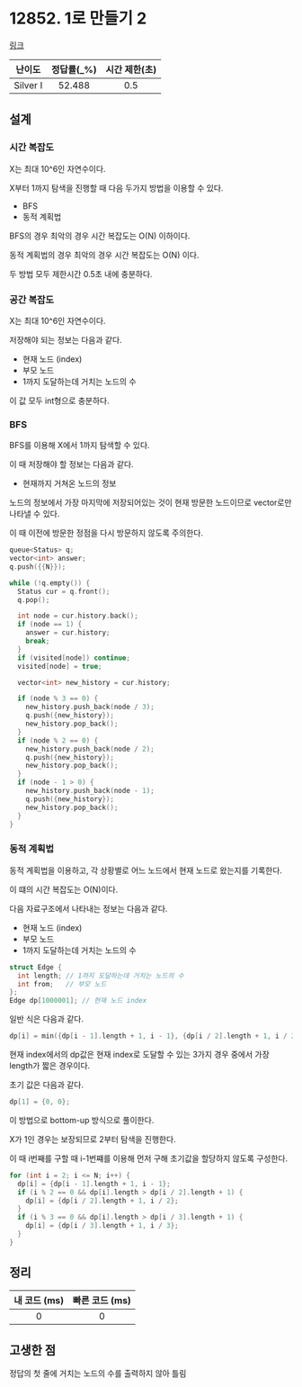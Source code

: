 # 12852. 1로 만들기 2

[링크](https://www.acmicpc.net/problem/12852)

|  난이도  | 정답률(\_%) | 시간 제한(초) |
| :------: | :---------: | :-----------: |
| Silver I |   52.488    |      0.5      |

## 설계

### 시간 복잡도

X는 최대 10^6인 자연수이다.

X부터 1까지 탐색을 진행할 때 다음 두가지 방법을 이용할 수 있다.

- BFS
- 동적 계획법

BFS의 경우 최악의 경우 시간 복잡도는 O(N) 이하이다.

동적 계획법의 경우 최악의 경우 시간 복잡도는 O(N) 이다.

두 방법 모두 제한시간 0.5초 내에 충분하다.

### 공간 복잡도

X는 최대 10^6인 자연수이다.

저장해야 되는 정보는 다음과 같다.

- 현재 노드 (index)
- 부모 노드
- 1까지 도달하는데 거치는 노드의 수

이 값 모두 int형으로 충분하다.

### BFS

BFS를 이용해 X에서 1까지 탐색할 수 있다.

이 때 저장해야 할 정보는 다음과 같다.

- 현재까지 거쳐온 노드의 정보

노드의 정보에서 가장 마지막에 저장되어있는 것이 현재 방문한 노드이므로 vector로만 나타낼 수 있다.

이 때 이전에 방문한 정점을 다시 방문하지 않도록 주의한다.

```cpp
queue<Status> q;
vector<int> answer;
q.push({{N}});

while (!q.empty()) {
  Status cur = q.front();
  q.pop();

  int node = cur.history.back();
  if (node == 1) {
    answer = cur.history;
    break;
  }
  if (visited[node]) continue;
  visited[node] = true;

  vector<int> new_history = cur.history;

  if (node % 3 == 0) {
    new_history.push_back(node / 3);
    q.push({new_history});
    new_history.pop_back();
  }
  if (node % 2 == 0) {
    new_history.push_back(node / 2);
    q.push({new_history});
    new_history.pop_back();
  }
  if (node - 1 > 0) {
    new_history.push_back(node - 1);
    q.push({new_history});
    new_history.pop_back();
  }
}
```

### 동적 계획법

동적 계획법을 이용하고, 각 상황별로 어느 노드에서 현재 노드로 왔는지를 기록한다.

이 떄의 시간 복잡도는 O(N)이다.

다음 자료구조에서 나타내는 정보는 다음과 같다.

- 현재 노드 (index)
- 부모 노드
- 1까지 도달하는데 거치는 노드의 수

```cpp
struct Edge {
  int length; // 1까지 도달하는데 거치는 노드의 수
  int from;   // 부모 노드
};
Edge dp[1000001]; // 현재 노드 index
```

일반 식은 다음과 같다.

```cpp
dp[i] = min({dp[i - 1].length + 1, i - 1}, {dp[i / 2].length + 1, i / 2}, {dp[i / 3].length + 1, i / 3})
```

현재 index에서의 dp값은 현재 index로 도달할 수 있는 3가지 경우 중에서 가장 length가 짧은 경우이다.

초기 값은 다음과 같다.

```cpp
dp[1] = {0, 0};
```

이 방법으로 bottom-up 방식으로 풀이한다.

X가 1인 경우는 보장되므로 2부터 탐색을 진행한다.

이 때 i번째를 구할 때 i-1번쨰를 이용해 먼저 구해 초기값을 할당하지 않도록 구성한다.

```cpp
for (int i = 2; i <= N; i++) {
  dp[i] = {dp[i - 1].length + 1, i - 1};
  if (i % 2 == 0 && dp[i].length > dp[i / 2].length + 1) {
    dp[i] = {dp[i / 2].length + 1, i / 2};
  }
  if (i % 3 == 0 && dp[i].length > dp[i / 3].length + 1) {
    dp[i] = {dp[i / 3].length + 1, i / 3};
  }
}
```

## 정리

| 내 코드 (ms) | 빠른 코드 (ms) |
| :----------: | :------------: |
|      0       |       0        |

## 고생한 점

정답의 첫 줄에 거치는 노드의 수를 출력하지 않아 틀림
